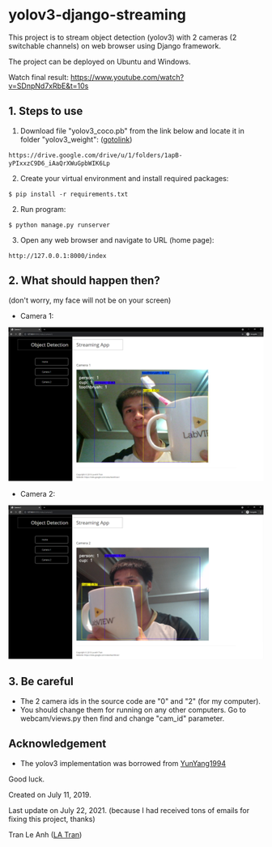 # yolov3-django-streaming

This project is to stream object detection (yolov3) with 2 cameras (2 switchable channels) on web browser using Django framework.

The project can be deployed on Ubuntu and Windows.

Watch final result: https://www.youtube.com/watch?v=SDnpNd7xRbE&t=10s

## 1. Steps to use
1. Download file "yolov3_coco.pb" from the link below and locate it in folder "yolov3_weight": ([gotolink](https://drive.google.com/drive/u/1/folders/1apB-yPIxxzC9D6_iAaQrXWuGpbWIK6Lp))
```bashrc
https://drive.google.com/drive/u/1/folders/1apB-yPIxxzC9D6_iAaQrXWuGpbWIK6Lp
```
2. Create your virtual environment and install required packages: 
```bashrc
$ pip install -r requirements.txt
```
2. Run program: 
```bashrc
$ python manage.py runserver
```
3. Open any web browser and navigate to URL (home page): 
```bashrc
http://127.0.0.1:8000/index
```
## 2. What should happen then?
(don't worry, my face will not be on your screen)
- Camera 1:

![picture](images/cam1.png)

- Camera 2:

![picture](images/cam2.png)

## 3. Be careful
- The 2 camera ids in the source code are "0" and "2" (for my computer). 
- You should change them for running on any other computers. Go to webcam/views.py then find and change "cam_id" parameter.


## Acknowledgement
- The yolov3 implementation was borrowed from [YunYang1994](https://github.com/YunYang1994/tensorflow-yolov3) 



Good luck.

Created on July 11, 2019.

Last update on July 22, 2021. (because I had received tons of emails for fixing this project, thanks)

Tran Le Anh ([LA Tran](https://sites.google.com/view/leanhtran/))

